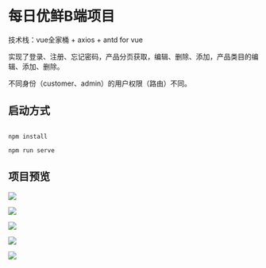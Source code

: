 # 每日优鲜B端项目

技术栈：vue全家桶 + axios + antd for vue

实现了登录、注册、忘记密码，产品分页获取，编辑、删除、添加，产品类目的编辑、添加、删除。

不同身份（customer、admin）的用户权限（路由）不同。

## 启动方式
```shell

npm install

npm run serve
```

## 项目预览
![](https://xf-blog-imgs.oss-cn-hangzhou.aliyuncs.com/img/20210123161726.png)

![](https://xf-blog-imgs.oss-cn-hangzhou.aliyuncs.com/img/20210123161743.png)

![](https://xf-blog-imgs.oss-cn-hangzhou.aliyuncs.com/img/20210123161744.png)

![](https://xf-blog-imgs.oss-cn-hangzhou.aliyuncs.com/img/20210123161742.png)

![](https://xf-blog-imgs.oss-cn-hangzhou.aliyuncs.com/img/20210123161741.png)
